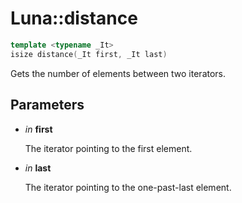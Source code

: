 # Luna::distance

```c++
template <typename _It>
isize distance(_It first, _It last)
```

Gets the number of elements between two iterators. 



## Parameters
* *in* **first**

    The iterator pointing to the first element. 

* *in* **last**

    The iterator pointing to the one-past-last element. 

